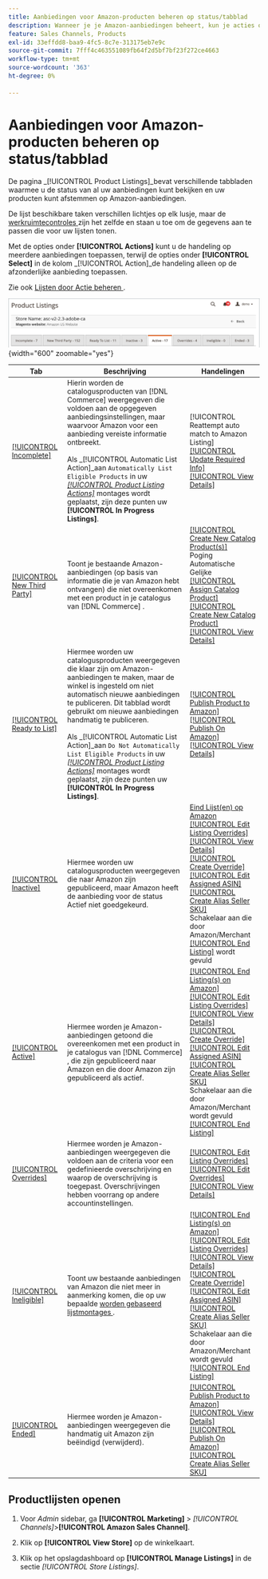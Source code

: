 ```yaml
---
title: Aanbiedingen voor Amazon-producten beheren op status/tabblad
description: Wanneer je je Amazon-aanbiedingen beheert, kun je acties op je aanbiedingen toepassen op basis van status.
feature: Sales Channels, Products
exl-id: 33effdd8-baa9-4fc5-8c7e-313175eb7e9c
source-git-commit: 7fff4c463551089fb64f2d5bf7bf23f272ce4663
workflow-type: tm+mt
source-wordcount: '363'
ht-degree: 0%

---
```


# Aanbiedingen voor Amazon-producten beheren op status/tabblad

De pagina _[!UICONTROL Product Listings]_bevat verschillende tabbladen waarmee u de status van al uw aanbiedingen kunt bekijken en uw producten kunt afstemmen op Amazon-aanbiedingen.

De lijst beschikbare taken verschillen lichtjes op elk lusje, maar de [ werkruimtecontroles ](./workspace-controls.md) zijn het zelfde en staan u toe om de gegevens aan te passen die voor uw lijsten tonen.

Met de opties onder **[!UICONTROL Actions]** kunt u de handeling op meerdere aanbiedingen toepassen, terwijl de opties onder **[!UICONTROL Select]** in de kolom _[!UICONTROL Action]_de handeling alleen op de afzonderlijke aanbieding toepassen.

Zie ook [ Lijsten door Actie beheren ](./managing-listings-by-action.md).

![ de Lijsten van het Product lusjes ](assets/amazon-product-listings-tabs.png){width="600" zoomable="yes"}

| Tab | Beschrijving | Handelingen |
|---------------------------------------------------------------|------------------------------------------------------------------------------------------------------------------------------------------------------------------------------------------------------------------------------------------------------------------------------------------------------------------------------------------------------------------------------------------------------------------------------------------------------------|-----------------------------------------------------------------------------------------------------------------------------------------------------------------------------------------------------------------------------------------------------------------------------------------------------------------------------------------------------------------------------------------------------------------------------------------------------------------------------------------------------------------------------------------|
| [[!UICONTROL Incomplete]](./incomplete-listings.md) | Hierin worden de catalogusproducten van [!DNL Commerce] weergegeven die voldoen aan de opgegeven aanbiedingsinstellingen, maar waarvoor Amazon voor een aanbieding vereiste informatie ontbreekt.<br><br> Als _[!UICONTROL Automatic List Action]_aan `Automatically List Eligible Products` in uw [_[!UICONTROL Product Listing Actions]_](./product-listing-actions.md) montages wordt geplaatst, zijn deze punten uw **[!UICONTROL In Progress Listings]**. | [!UICONTROL Reattempt auto match to Amazon Listing]<br>[[!UICONTROL Update Required Info]](./amazon-manually-update-incomplete-listing.md)<br>[[!UICONTROL View Details]](./product-listing-details.md) |
| [[!UICONTROL New Third Party]](./new-third-party-listings.md) | Toont je bestaande Amazon-aanbiedingen (op basis van informatie die je van Amazon hebt ontvangen) die niet overeenkomen met een product in je catalogus van [!DNL Commerce] . | [[!UICONTROL Create New Catalog Product(s)]](./creating-assigning-catalog-products.md)<br> Poging Automatische Gelijke <br>[[!UICONTROL Assign Catalog Product]](./creating-assigning-catalog-products.md)<br>[[!UICONTROL Create New Catalog Product]](./creating-assigning-catalog-products.md)<br>[[!UICONTROL View Details]](./product-listing-details.md) |
| [[!UICONTROL Ready to List]](./ready-to-list.md) | Hiermee worden uw catalogusproducten weergegeven die klaar zijn om Amazon-aanbiedingen te maken, maar de winkel is ingesteld om niet automatisch nieuwe aanbiedingen te publiceren. Dit tabblad wordt gebruikt om nieuwe aanbiedingen handmatig te publiceren.<br><br> Als _[!UICONTROL Automatic List Action]_aan `Do Not Automatically List Eligible Products` in uw [_[!UICONTROL Product Listing Actions]_](./product-listing-actions.md) montages wordt geplaatst, zijn deze punten uw **[!UICONTROL In Progress Listings]**. | [[!UICONTROL Publish Product to Amazon]](./publish-listings-manually.md)<br>[[!UICONTROL Publish On Amazon]](./publish-listings-manually.md)<br>[[!UICONTROL View Details]](./product-listing-details.md) |
| [[!UICONTROL Inactive]](./inactive-listings.md) | Hiermee worden uw catalogusproducten weergegeven die naar Amazon zijn gepubliceerd, maar Amazon heeft de aanbieding voor de status Actief niet goedgekeurd. | [ Eind  Lijst(en) op Amazon ](./end-listings-manually.md)<br>[[!UICONTROL Edit Listing Overrides]](./creating-editing-overrides.md)<br>[[!UICONTROL View Details]](./product-listing-details.md)<br>[[!UICONTROL Create Override]](./creating-editing-overrides.md)<br>[[!UICONTROL Edit Assigned ASIN]](./edit-assigned-asin.md)<br>[[!UICONTROL Create Alias Seller SKU]](./create-alias-seller-sku.md#region-specific)<br> Schakelaar aan die door Amazon/Merchant <br>[[!UICONTROL End Listing]](./end-listings-manually.md) wordt gevuld |
| [[!UICONTROL Active]](./active-listings.md) | Hiermee worden je Amazon-aanbiedingen getoond die overeenkomen met een product in je catalogus van [!DNL Commerce] , die zijn gepubliceerd naar Amazon en die door Amazon zijn gepubliceerd als actief. | [[!UICONTROL End Listing(s) on Amazon]](./end-listings-manually.md)<br>[[!UICONTROL Edit Listing Overrides]](./creating-editing-overrides.md)<br>[[!UICONTROL View Details]](./product-listing-details.md)<br>[[!UICONTROL Create Override]](./creating-editing-overrides.md)<br>[[!UICONTROL Edit Assigned ASIN]](./edit-assigned-asin.md)<br>[[!UICONTROL Create Alias Seller SKU]](./create-alias-seller-sku.md#region-specific)<br> Schakelaar aan die door Amazon/Merchant wordt gevuld <br>[[!UICONTROL End Listing]](./end-listings-manually.md) |
| [[!UICONTROL Overrides]](./overrides.md) | Hiermee worden je Amazon-aanbiedingen weergegeven die voldoen aan de criteria voor een gedefinieerde overschrijving en waarop de overschrijving is toegepast. Overschrijvingen hebben voorrang op andere accountinstellingen. | [[!UICONTROL Edit Listing Overrides]](./creating-editing-overrides.md)<br>[[!UICONTROL Edit Overrides]](./creating-editing-overrides.md)<br>[[!UICONTROL View Details]](./product-listing-details.md) |
| [[!UICONTROL Ineligible]](./ineligible-listings.md) | Toont uw bestaande aanbiedingen van Amazon die niet meer in aanmerking komen, die op uw bepaalde [ worden gebaseerd lijstmontages ](./listing-settings.md). | [[!UICONTROL End Listing(s) on Amazon]](./end-listings-manually.md)<br>[[!UICONTROL Edit Listing Overrides]](./creating-editing-overrides.md)<br>[[!UICONTROL View Details]](./product-listing-details.md)<br>[[!UICONTROL Create Override]](./creating-editing-overrides.md)<br>[[!UICONTROL Edit Assigned ASIN]](./edit-assigned-asin.md)<br>[[!UICONTROL Create Alias Seller SKU]](./create-alias-seller-sku.md#region-specific)<br> Schakelaar aan die door Amazon/Merchant wordt gevuld <br>[[!UICONTROL End Listing]](./end-listings-manually.md) |
| [[!UICONTROL Ended]](./ended-listings.md) | Hiermee worden je Amazon-aanbiedingen weergegeven die handmatig uit Amazon zijn beëindigd (verwijderd). | [[!UICONTROL Publish Product to Amazon]](./publish-listings-manually.md)<br>[[!UICONTROL View Details]](./product-listing-details.md)<br>[[!UICONTROL Publish On Amazon]](./publish-listings-manually.md)<br>[[!UICONTROL Create Alias Seller SKU]](./create-alias-seller-sku.md#region-specific) |

## Productlijsten openen

1. Voor _Admin_ sidebar, ga **[!UICONTROL Marketing]** > _[!UICONTROL Channels]_>**[!UICONTROL Amazon Sales Channel]**.

1. Klik op **[!UICONTROL View Store]** op de winkelkaart.

1. Klik op het opslagdashboard op **[!UICONTROL Manage Listings]** in de sectie _[!UICONTROL Store Listings]_.
